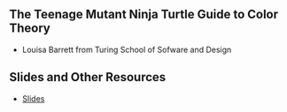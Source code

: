 ## The Teenage Mutant Ninja Turtle Guide to Color Theory 
* Louisa Barrett from Turing School of Sofware and Design 

## Slides and Other Resources
* [Slides](https://www.dropbox.com/s/jg31pbk10lt0hvh/TMNT-color-theory-develop-denver.pdf?dl=0)
